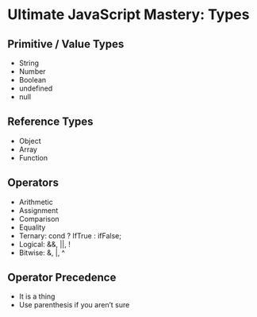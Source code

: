 # Ultimate JavaScript Mastery: Types

## Primitive / Value Types

- String
- Number
- Boolean
- undefined
- null

## Reference Types

- Object
- Array
- Function

## Operators

- Arithmetic
- Assignment
- Comparison
- Equality
- Ternary: cond ? IfTrue : ifFalse;
- Logical: &&, ||, !
- Bitwise: &, |, ^

## Operator Precedence

- It is a thing
- Use parenthesis if you aren’t sure
